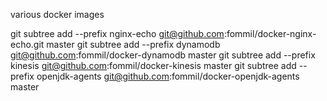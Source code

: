 various docker images

git subtree add --prefix nginx-echo git@github.com:fommil/docker-nginx-echo.git master
git subtree add --prefix dynamodb git@github.com:fommil/docker-dynamodb master
git subtree add --prefix kinesis git@github.com:fommil/docker-kinesis master
git subtree add --prefix openjdk-agents git@github.com:fommil/docker-openjdk-agents master
